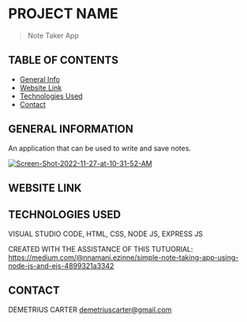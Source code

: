 # PROJECT NAME
> Note Taker App

## TABLE OF CONTENTS
* [General Info](#general-information)
* [Website Link](#website-link)
* [Technologies Used](#technologies-used)
* [Contact](#contact)


## GENERAL INFORMATION
An application that can be used to write and save notes.

<a href="https://ibb.co/51Kr7Dv"><img src="https://i.ibb.co/dfmPh96/Screen-Shot-2022-11-27-at-10-31-52-AM.png" alt="Screen-Shot-2022-11-27-at-10-31-52-AM" border="0"></a>


 

## WEBSITE LINK



## TECHNOLOGIES USED
VISUAL STUDIO CODE,
HTML,
CSS,
NODE JS,
EXPRESS JS

CREATED WITH THE ASSISTANCE OF THIS TUTUORIAL: https://medium.com/@nnamani.ezinne/simple-note-taking-app-using-node-js-and-ejs-4899321a3342

## CONTACT
DEMETRIUS CARTER
demetriuscarter@gmail.com


